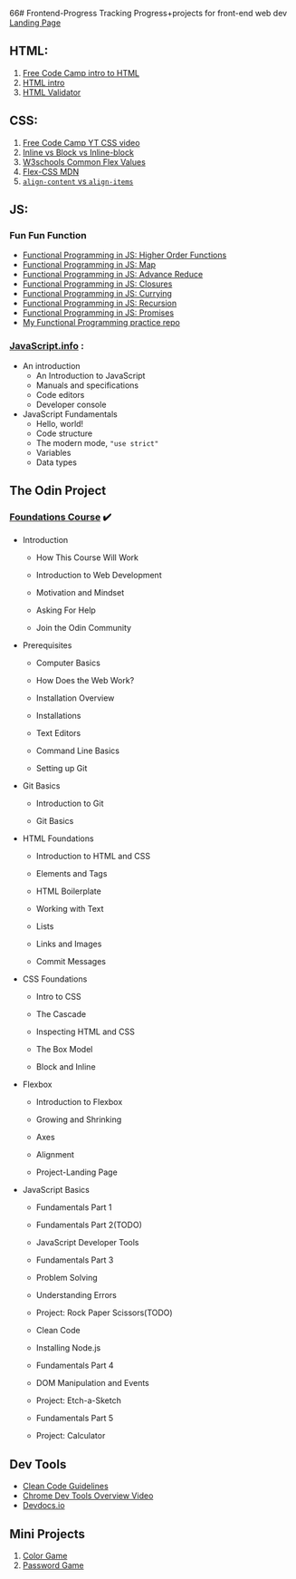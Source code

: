 66# Frontend-Progress
Tracking Progress+projects for front-end web dev
[Landing Page](https://pratikshadpai.github.io/Frontend-Progress/)

## HTML: 
1. [Free Code Camp intro to HTML](https://www.freecodecamp.org/news/html-crash-course/)
2. [HTML intro](https://www.youtube.com/watch?v=LGQuIIv2RVA&list=PL4-IK0AVhVjM0xE0K2uZRvsM7LkIhsPT-)
3. [HTML Validator](https://validator.w3.org/nu/#textarea)

## CSS:
1. [Free Code Camp YT CSS video](https://www.youtube.com/watch?v=ieTHC78giGQ)
2. [Inline vs Block vs Inline-block](https://www.digitalocean.com/community/tutorials/css-display-inline-vs-inline-block)
3. [W3schools Common Flex Values](https://www.w3.org/TR/css-flexbox-1/#flex-common)
4. [Flex-CSS MDN](https://developer.mozilla.org/en-US/docs/Web/CSS/flex)
5. [`align-content` vs `align-items`](https://stackoverflow.com/questions/27539262/whats-the-difference-between-align-content-and-align-items)

## JS: 
### Fun Fun Function
- [Functional Programming in JS: Higher Order Functions](https://www.youtube.com/watch?v=BMUiFMZr7vk&list=PL0zVEGEvSaeEd9hlmCXrk5yUyqUag-n84&index=2)
- [Functional Programming in JS: Map](https://www.youtube.com/watch?v=bCqtb-Z5YGQ&list=PL0zVEGEvSaeEd9hlmCXrk5yUyqUag-n84&index=2)
- [Functional Programming in JS: Advance Reduce](https://www.youtube.com/watch?v=1DMolJ2FrNY&list=PL0zVEGEvSaeEd9hlmCXrk5yUyqUag-n84&index=4)
- [Functional Programming in JS: Closures](https://www.youtube.com/watch?v=CQqwU2Ixu-U&list=PL0zVEGEvSaeEd9hlmCXrk5yUyqUag-n84&index=5)
- [Functional Programming in JS: Currying](https://www.youtube.com/watch?v=iZLP4qOwY8I&list=PL0zVEGEvSaeEd9hlmCXrk5yUyqUag-n84&index=6)
- [Functional Programming in JS: Recursion](https://www.youtube.com/watch?v=k7-N8R0-KY4&list=PL0zVEGEvSaeEd9hlmCXrk5yUyqUag-n84&index=7)
- [Functional Programming in JS: Promises](https://www.youtube.com/watch?v=2d7s3spWAzo&list=PL0zVEGEvSaeEd9hlmCXrk5yUyqUag-n84&index=8)
- [My Functional Programming practice repo](https://github.com/PratikshaDPai/Functional-Programming-Sandbox)
  
### [JavaScript.info](https://javascript.info/) :
- An introduction
    - An Introduction to JavaScript
    - Manuals and specifications
    - Code editors
    - Developer console
- JavaScript Fundamentals
    - Hello, world!
    - Code structure
    - The modern mode, `"use strict"`
    - Variables
    - Data types
 
## The Odin Project
### [Foundations Course](https://www.theodinproject.com/paths/foundations/courses/foundations) :heavy_check_mark:
- Introduction
    - How This Course Will Work

    - Introduction to Web Development

    - Motivation and Mindset

    - Asking For Help

    - Join the Odin Community
      
 - Prerequisites
    - Computer Basics
    
    - How Does the Web Work?
    
    - Installation Overview
    
    - Installations
    
    - Text Editors
    
    - Command Line Basics
    
    - Setting up Git
  
- Git Basics
    - Introduction to Git

    - Git Basics
 
- HTML Foundations
    - Introduction to HTML and CSS
    
    - Elements and Tags
    
    - HTML Boilerplate
    
    - Working with Text
    
    - Lists
    
    - Links and Images
    
    - Commit Messages

- CSS Foundations
    - Intro to CSS
    
    - The Cascade
    
    - Inspecting HTML and CSS
 
    - The Box Model
    
    - Block and Inline

- Flexbox
    - Introduction to Flexbox

    - Growing and Shrinking

    - Axes

    - Alignment
 
    - Project-Landing Page
 
      
- JavaScript Basics
    - Fundamentals Part 1

    - Fundamentals Part 2(TODO)

    - JavaScript Developer Tools

    - Fundamentals Part 3

    - Problem Solving

    - Understanding Errors

    - Project: Rock Paper Scissors(TODO)

    - Clean Code

    - Installing Node.js
 
    - Fundamentals Part 4

    - DOM Manipulation and Events

    - Project: Etch-a-Sketch

    - Fundamentals Part 5

    - Project: Calculator


## Dev Tools
- [Clean Code Guidelines](https://onextrapixel.com/10-principles-for-keeping-your-programming-code-clean/)
- [Chrome Dev Tools Overview Video](https://www.youtube.com/watch?v=VYyQv0CSZOE&t=10s)
- [Devdocs.io](https://devdocs.io/dom/)

 
## Mini Projects
1. [Color Game](https://jsfiddle.net/d0r8aqse/3/)
2. [Password Game](https://github.com/PratikshaDPai/Password-Game/tree/main)



